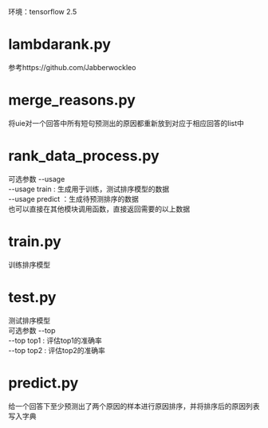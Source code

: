 环境：tensorflow 2.5  

# lambdarank.py
参考https://github.com/Jabberwockleo  

# merge_reasons.py
将uie对一个回答中所有短句预测出的原因都重新放到对应于相应回答的list中  

# rank_data_process.py
可选参数 --usage  
--usage train : 生成用于训练，测试排序模型的数据  
--usage predict ：生成待预测排序的数据  
也可以直接在其他模块调用函数，直接返回需要的以上数据  

# train.py
训练排序模型  

# test.py 
测试排序模型  
可选参数 --top  
--top top1 : 评估top1的准确率  
--top top2 : 评估top2的准确率  

# predict.py
给一个回答下至少预测出了两个原因的样本进行原因排序，并将排序后的原因列表写入字典  

